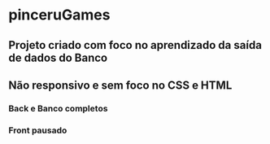 # pinceruGames

## Projeto criado com foco no aprendizado da saída de dados do Banco
## Não responsivo e sem foco no CSS e HTML 
### Back e Banco completos
### Front pausado
